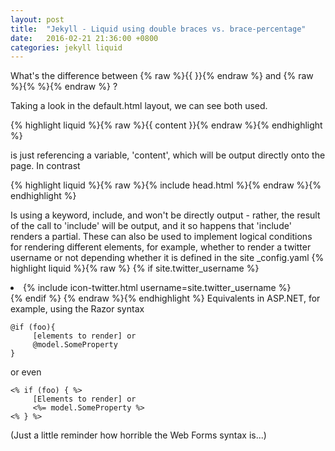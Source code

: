 ```yaml
---
layout: post
title:  "Jekyll - Liquid using double braces vs. brace-percentage"
date:   2016-02-21 21:36:00 +0800
categories: jekyll liquid
---
```


What's the difference between {% raw %}{{ }}{% endraw %} and {% raw %}{% %}{% endraw %} ?

Taking a look in the default.html layout, we can see both used.

{% highlight liquid %}{% raw %}{{ content }}{% endraw %}{% endhighlight %}

is just referencing a variable, 'content', which will be output directly onto the page. In contrast

{% highlight liquid %}{% raw %}{% include head.html %}{% endraw %}{% endhighlight %}

Is using a keyword, include, and won't be directly output - rather, the result of the call to 'include' will be output, and it so happens that 'include' renders a partial. These can also be used to implement logical conditions for rendering different elements, for example, whether to render a twitter username or not depending whether it is defined in the site _config.yaml
{% highlight liquid %}{% raw %}
{% if site.twitter_username %}
<li>
{% include icon-twitter.html username=site.twitter_username %}
</li>
{% endif %}
{% endraw %}{% endhighlight %}
Equivalents in ASP.NET, for example, using the Razor syntax  

```  
@if (foo){  
     [elements to render] or  
     @model.SomeProperty  
}  
```  

or even  

```  
<% if (foo) { %>  
     [Elements to render] or  
     <%= model.SomeProperty %>  
<% } %>  
```  

(Just a little reminder how horrible the Web Forms syntax is...)
